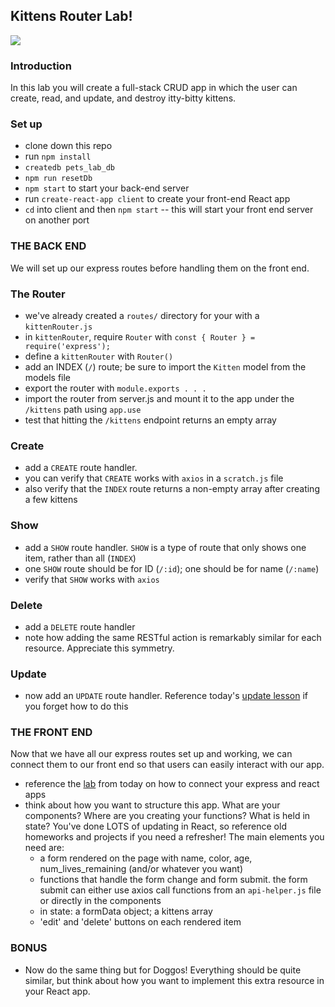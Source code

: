 ## Kittens Router Lab!

![](https://media.giphy.com/media/X6HWNLjWi9rw7PLVSO/giphy.gif)

### Introduction
In this lab you will create a full-stack CRUD app in which the user can create, read, and update, and destroy itty-bitty kittens.

### Set up
- clone down this repo
- run `npm install`
- `createdb pets_lab_db`
- `npm run resetDb`
- `npm start` to start your back-end server
- run `create-react-app client` to create your front-end React app
- `cd` into client and then `npm start` -- this will start your front end server on another port

### THE BACK END
We will set up our express routes before handling them on the front end.

### The Router
- we've already created a `routes/` directory for your with a `kittenRouter.js`
- in `kittenRouter`, require `Router` with `const { Router } = require('express');`
- define a `kittenRouter` with `Router()`
- add an INDEX (`/`) route; be sure to import the `Kitten` model from the models file
- export the router with `module.exports . . .`
- import the router from server.js and mount it to the app under the `/kittens` path using `app.use`
- test that hitting the `/kittens` endpoint returns an empty array

### Create
- add a `CREATE` route handler.
- you can verify that `CREATE` works with `axios` in a `scratch.js` file
- also verify that the `INDEX` route returns a non-empty array after creating a few kittens

### Show
- add a `SHOW` route handler. `SHOW` is a type of route that only shows one item, rather than all (`INDEX`)
- one `SHOW` route should be for ID (`/:id`); one should be for name (`/:name`)
- verify that `SHOW` works with `axios`

### Delete
- add a `DELETE` route handler
- note how adding the same RESTful action is remarkably similar for each resource.  Appreciate this symmetry.

### Update
- now add an `UPDATE` route handler. Reference today's [update lesson](https://git.generalassemb.ly/sei-nyc-pandas/update-lesson) if you forget how to do this

### THE FRONT END
Now that we have all our express routes set up and working, we can connect them to our front end so that users can easily interact with our app.

- reference the [lab](https://git.generalassemb.ly/sei-nyc-pandas/croquet_demo) from today on how to connect your express and react apps
- think about how you want to structure this app. What are your components? Where are you creating your functions? What is held in state? You've done LOTS of updating in React, so reference old homeworks and projects if you need a refresher! The main elements you need are:
  - a form rendered on the page with name, color, age, num_lives_remaining (and/or whatever you want)
  - functions that handle the form change and form submit. the form submit can either use axios call functions from an `api-helper.js` file or directly in the components
  - in state: a formData object; a kittens array
  - 'edit' and 'delete' buttons on each rendered item

### BONUS
- Now do the same thing but for Doggos! Everything should be quite similar, but think about how you want to implement this extra resource in your React app.
